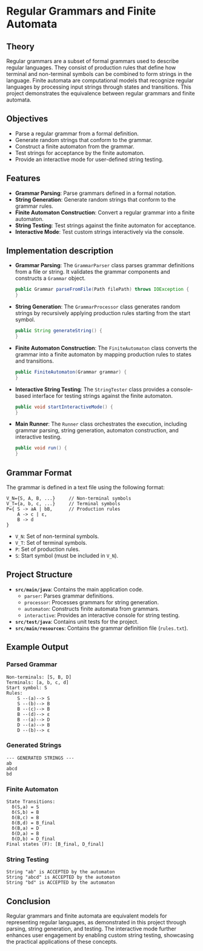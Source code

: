 # Regular Grammars and Finite Automata

## Theory

Regular grammars are a subset of formal grammars used to describe regular languages. They consist of production rules that define how terminal and non-terminal symbols can be combined to form strings in the language. Finite automata are computational models that recognize regular languages by processing input strings through states and transitions. This project demonstrates the equivalence between regular grammars and finite automata.

## Objectives

* Parse a regular grammar from a formal definition.
* Generate random strings that conform to the grammar.
* Construct a finite automaton from the grammar.
* Test strings for acceptance by the finite automaton.
* Provide an interactive mode for user-defined string testing.

## Features

* **Grammar Parsing**: Parse grammars defined in a formal notation.
* **String Generation**: Generate random strings that conform to the grammar rules.
* **Finite Automaton Construction**: Convert a regular grammar into a finite automaton.
* **String Testing**: Test strings against the finite automaton for acceptance.
* **Interactive Mode**: Test custom strings interactively via the console.

## Implementation description

* **Grammar Parsing**: The `GrammarParser` class parses grammar definitions from a file or string. It validates the grammar components and constructs a `Grammar` object.

  ```java
  public Grammar parseFromFile(Path filePath) throws IOException {
  }
  ```

* **String Generation**: The `GrammarProcessor` class generates random strings by recursively applying production rules starting from the start symbol.

  ```java
  public String generateString() {
  }
  ```

* **Finite Automaton Construction**: The `FiniteAutomaton` class converts the grammar into a finite automaton by mapping production rules to states and transitions.

  ```java
  public FiniteAutomaton(Grammar grammar) {
  }
  ```

* **Interactive String Testing**: The `StringTester` class provides a console-based interface for testing strings against the finite automaton.

  ```java
  public void startInteractiveMode() {
  }
  ```

* **Main Runner**: The `Runner` class orchestrates the execution, including grammar parsing, string generation, automaton construction, and interactive testing.

  ```java
  public void run() {
  }
  ```

## Grammar Format

The grammar is defined in a text file using the following format:

```text
V_N={S, A, B, ...}     // Non-terminal symbols
V_T={a, b, c, ...}     // Terminal symbols
P={ S -> aA | bB,      // Production rules
    A -> c | ε,
    B -> d
}
```

* `V_N`: Set of non-terminal symbols.
* `V_T`: Set of terminal symbols.
* `P`: Set of production rules.
* `S`: Start symbol (must be included in `V_N`).

## Project Structure

* **`src/main/java`**: Contains the main application code.
  * `parser`: Parses grammar definitions.
  * `processor`: Processes grammars for string generation.
  * `automaton`: Constructs finite automata from grammars.
  * `interactive`: Provides an interactive console for string testing.
* **`src/test/java`**: Contains unit tests for the project.
* **`src/main/resources`**: Contains the grammar definition file (`rules.txt`).

## Example Output

### Parsed Grammar

```text
Non-terminals: [S, B, D]
Terminals: [a, b, c, d]
Start symbol: S
Rules:
    S --(a)--> S
    S --(b)--> B
    B --(c)--> B
    B --(d)--> ε
    B --(a)--> D
    D --(a)--> B
    D --(b)--> ε
```

### Generated Strings

```text
--- GENERATED STRINGS ---
ab
abcd
bd
```

### Finite Automaton

```text
State Transitions:
  δ(S,a) = S
  δ(S,b) = B
  δ(B,c) = B
  δ(B,d) = B_final
  δ(B,a) = D
  δ(D,a) = B
  δ(D,b) = D_final
Final states (F): [B_final, D_final]
```

### String Testing

```text
String "ab" is ACCEPTED by the automaton
String "abcd" is ACCEPTED by the automaton
String "bd" is ACCEPTED by the automaton
```

## Conclusion

Regular grammars and finite automata are equivalent models for representing regular languages, as demonstrated in this project through parsing, string generation, and testing. The interactive mode further enhances user engagement by enabling custom string testing, showcasing the practical applications of these concepts.
